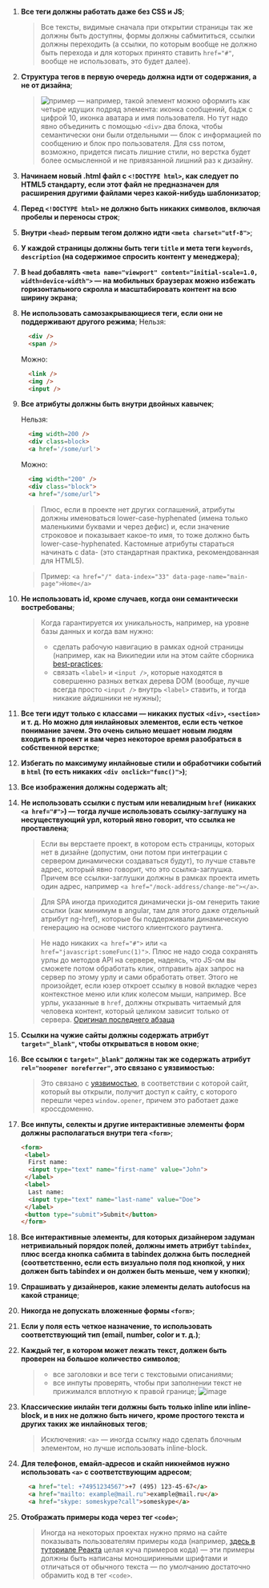  1. **Все теги должны работать даже без CSS и JS**;

    > Все тексты, видимые сначала при открытии страницы так же должны быть доступны, формы должны сабмититься, ссылки должны переходить (а ссылки, по которым вообще не должно быть перехода и для которых принято ставить `href="#"`, вообще не использовать, это будет далее).

 1. **Структура тегов в первую очередь должна идти от содержания, а не от дизайна**;
 
    > ![пример](http://image.prntscr.com/image/a89c1aed00f14864851989caceacd59d.png) — например, такой элемент можно оформить как четыре идущих подряд элемента: иконка сообщений, бадж с цифрой 10, иконка аватара и имя пользователя. Но тут надо явно объединить с помощью `<div>` два блока, чтобы семантически они были отдельными — блок с информацией по сообщению и блок про пользователя. Для css потом, возможно, придется писать лишние стили, но верстка будет более осмысленной и не привязанной лишний раз к дизайну.
  
 1. **Начинаем новый .html файл с `<!DOCTYPE html>`, как следует по HTML5 стандарту, если этот файл не предназначен для расширения другими файлами через какой-нибудь шаблонизатор**;

 1. **Перед `<!DOCTYPE html>` не должно быть никаких символов, включая пробелы и переносы строк**;

 1. **Внутри `<head>` первым тегом должно идти `<meta charset="utf-8">`**;

 1. **У каждой страницы должны быть теги `title` и мета теги `keywords`, `description` (на содержимое спросить контент у менеджера)**;

 1. **В `head` добавлять `<meta name="viewport" content="initial-scale=1.0, width=device-width">` — на мобильных браузерах можно избежать горизонтального скролла и масштабировать контент на всю ширину экрана**;

 1. **Не использовать самозакрывающиеся теги, если они не поддерживают другого режима**;
    Нельзя: <br>
    ```html
      <div />
      <span />
    ```
    Можно:
    ```html
      <link />
      <img />
      <input />
    ```
  
 1. **Все атрибуты должны быть внутри двойных кавычек**;
 
    Нельзя:
    ```html
      <img width=200 />
      <div class=block>
      <a href='/some/url'>
    ```
    Можно:
    ```html
      <img width="200" />
      <div class="block">
      <a href="/some/url">
    ```

    >Плюс, если в проекте нет других соглашений, атрибуты должны именоваться lower-case-hyphenated (имена только маленькими буквами и через дефис) и, если значение строковое и показывает какое-то имя, то тоже должно быть lower-case-hyphenated. Кастомные атрибуты стараться начинать с data- (это стандартная практика, рекомендованная для HTML5).

    >Пример: `<a href="/" data-index="33" data-page-name="main-page">Home</a>`
  
 1. **Не использовать id, кроме случаев, когда они семантически востребованы**;
    > Когда гарантируется их уникальность, например, на уровне базы данных и когда вам нужно:
    > - сделать рабочую навигацию в рамках одной страницы (например, как на Википедии или на этом сайте сборника [best-practices](https://isobar-idev.github.io/code-standards/#javascript_javascript);
    > - связать `<label>` и `<input />`, которые находятся в совершенно разных ветках дерева DOM (вообще, лучше всегда просто `<input />` внутрь `<label>` ставить, и тогда никакие айдишники не нужны);

 1. **Все теги идут только с классами — никаких пустых `<div>`, `<section>` и т. д. Но можно для инлайновых элементов, если есть четкое понимание зачем. Это очень сильно мешает новым людям входить в проект и вам через некоторое время разобраться в собственной верстке**;

 1. **Избегать по максимуму инлайновые стили и обработчики событий в `html` (то есть никаких `<div onclick="func()">`)**;

 1. **Все изображения должны содержать alt**;

 1. **Не использовать ссылки с пустым или невалидным `href` (никаких `<a href="#">`) — тогда лучше использовать ссылку-заглушку на несуществующий урл, который явно говорит, что ссылка не проставлена**;
    > Если вы верстаете проект, в котором есть страницы, которых нет в дизайне (допустим, они потом при интеграции с сервером динамически создаваться будут), то лучше ставьте адрес, который явно говорит, что это ссылка-заглушка. Причем все ссылки-заглушки должны в рамках проекта иметь один адрес, например `<a href="/mock-address/change-me"></a>`.

    > Для SPA иногда приходится динамически js-ом генерить такие ссылки (как минимум в angular, там для этого даже отдельный атрибут ng-href), которые бы поддерживали динамическую генерацию на основе чистого клиентского раутинга.

    > Не надо никаких `<a href="#">` или `<a href="javascript:someFunc(1)">`. Плюс не надо сюда сохранять урлы до методов API на сервере, надеясь, что JS-ом вы сможете потом обработать клик, отправить ajax запрос на сервер по этому урлу и сами обработать ответ. Этого не произойдет, если юзер откроет ссылку в новой вкладке через контекстное меню или клик колесом мыши, например. Все урлы, указанные в `href`, должны открывать читаемый для человека контент, который целиком зависит только от сервера.
    [Оригинал последнего абзаца](https://isobar-idev.github.io/code-standards/#html_anchors_amp_links)

 1. **Ссылки на чужие сайты должны содержать атрибут `target="_blank"`, чтобы открываться в новом окне**;

 1. **Все ссылки с `target="_blank"` должны так же содержать атрибут `rel="noopener noreferrer"`, это связано с уязвимостью:**
    > Это связано с [уязвимостью](https://mathiasbynens.github.io/rel-noopener/), в соответствии с которой сайт, который вы открыли, получит доступ к сайту, с которого перешли через `window.opener`, причем это работает даже кроссдоменно.
  
 1. **Все инпуты, селекты и другие интерактивные элементы форм должны располагаться внутри тега `<form>`**;
     ```html
     <form>
      <label>
       First name:
       <input type="text" name="first-name" value="John">
      </label>
      <label>
       Last name:
       <input type="text" name="last-name" value="Doe">
      </label>
      <button type="submit">Submit</button>
     </form>
    ```

 1. **Все интерактивные элементы, для которых дизайнером задуман нетривиальный порядок полей, должны иметь атрибут `tabindex`, плюс всегда кнопка сабмита в tabindex должна быть последней (соответственно, если есть визуально поля под кнопкой, у них должен быть tabindex и он должен быть меньше, чем у кнопки)**;

 1. **Спрашивать у дизайнеров, какие элементы делать autofocus на какой странице**;

 1. **Никогда не допускать вложенные формы `<form>`**;

 1. **Если у поля есть четкое назначение, то использовать соответствующий тип (email, number, color и т. д.)**;

 1. **Каждый тег, в котором может лежать текст, должен быть проверен на большое количество символов**;
    > * все заголовки и все теги с текстовыми описаниями;
    > * все инпуты проверять, чтобы при заполнении текст не прижимался вплотную к правой границе;
    ![image](https://user-images.githubusercontent.com/12808495/55307777-c0e18e80-5482-11e9-927f-9c195d81555e.png)
  
 1. **Классические инлайн теги должны быть только inline или inline-block, и в них не должно быть ничего, кроме простого текста и других таких же инлайновых тегов**;
    > Исключения: `<a>` — иногда ссылку надо сделать блочным элементом, но лучше использовать inline-block.
  
 1. **Для телефонов, емайл-адресов и скайп никнеймов нужно использовать `<a>` c соответствующим адресом**;
    ```html
      <a href="tel: +74951234567">+7 (495) 123-45-67</a>
      <a href="mailto: example@mail.ru">example@mail.ru</a>
      <a href="skype: someskype?call">someskype</a>
    ```
 1. **Отображать примеры кода через тег `<code>`**;
    > Иногда на некоторых проектах нужно прямо на сайте показывать пользователям примеры кода (например, [здесь в туториале Реакта](https://reactjs.org/) целая куча примеров кода) — эти примеры должны быть написаны моноширинными шрифтами и отличаться от обычного текста — по умолчанию достаточно обрамить код в тeг `<code>`.

  
  
  
  
  
  
